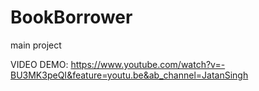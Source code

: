 # BookBorrower
main project

VIDEO DEMO: https://www.youtube.com/watch?v=-BU3MK3peQI&feature=youtu.be&ab_channel=JatanSingh
